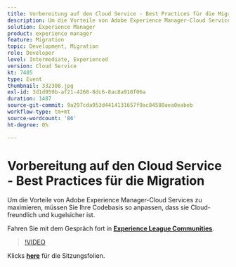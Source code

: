 ```yaml
---
title: Vorbereitung auf den Cloud Service - Best Practices für die Migration
description: Um die Vorteile von Adobe Experience Manager-Cloud Services zu maximieren, müssen Sie Ihre Codebasis so anpassen, dass sie Cloud-freundlich und kugelsicher ist.
solution: Experience Manager
product: experience manager
feature: Migration
topic: Development, Migration
role: Developer
level: Intermediate, Experienced
version: Cloud Service
kt: 7405
type: Event
thumbnail: 332308.jpg
exl-id: 3d1d959b-af21-4268-8dc6-8ac8a910f06a
duration: 1487
source-git-commit: 9a297cda953d4414131657f9ac84580aea0eabeb
workflow-type: tm+mt
source-wordcount: '86'
ht-degree: 0%

---
```


# Vorbereitung auf den Cloud Service - Best Practices für die Migration

Um die Vorteile von Adobe Experience Manager-Cloud Services zu maximieren, müssen Sie Ihre Codebasis so anpassen, dass sie Cloud-freundlich und kugelsicher ist.

Fahren Sie mit dem Gespräch fort in **[Experience League Communities](https://adobe.ly/36Yd3v6)**.

>[!VIDEO](https://video.tv.adobe.com/v/332308/?quality=12&learn=on&hidetitle=true)

Klicks **[here](/help/adobe-developers-live/assets/get-ready-aem-cloud.pdf)** für die Sitzungsfolien.
